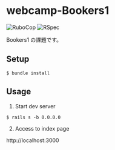 # webcamp-Bookers1

![RuboCop](https://github.com/is2ei/webcamp-Bookers1/workflows/RuboCop/badge.svg)
![RSpec](https://github.com/is2ei/webcamp-Bookers1/workflows/RSpec/badge.svg)

Bookers1 の課題です。

## Setup

```shell
$ bundle install
```

## Usage

1) Start dev server

```shell
$ rails s -b 0.0.0.0
```

2) Access to index page

http://localhost:3000
